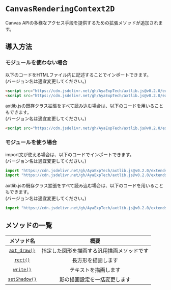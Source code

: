 # `CanvasRenderingContext2D`

Canvas APIの多様なアクセス手段を提供するための拡張メソッドが追加されます。

## 導入方法

### モジュールを使わない場合

以下のコードをHTMLファイル内に記述することでインポートできます。  
(バージョン名は適宜変更してください。)
```html
<script src="https://cdn.jsdelivr.net/gh/AyaExpTech/axtlib.js@v0.2.0/extends/CanvasRenderingContext2D.js"></script>
<script src="https://cdn.jsdelivr.net/gh/AyaExpTech/axtlib.js@v0.2.0/extends/OffscreenCanvasRenderingContext2D.js"></script>
```
axtlib.jsの既存クラス拡張をすべて読み込む場合は、以下のコードを用いることもできます。  
(バージョン名は適宜変更してください。)
```html
<script src="https://cdn.jsdelivr.net/gh/AyaExpTech/axtlib.js@v0.2.0/extends/extends/_all.js"></script>
```

### モジュールを使う場合

import文が使える場合は、以下のコードでインポートできます。  
(バージョン名は適宜変更してください。)
```js
import "https://cdn.jsdelivr.net/gh/AyaExpTech/axtlib.js@v0.2.0/extends/CanvasRenderingContext2D.js";
import "https://cdn.jsdelivr.net/gh/AyaExpTech/axtlib.js@v0.2.0/extends/OffscreenCanvasRenderingContext2D.js";
```

axtlib.jsの既存クラス拡張をすべて読み込む場合は、以下のコードを用いることもできます。  
(バージョン名は適宜変更してください。)
```js
import "https://cdn.jsdelivr.net/gh/AyaExpTech/axtlib.js@v0.2.0/extends/extends/_all.js";
```

## メソッドの一覧

| メソッド名 | 概要 |
|:----:|:----:|
| [`axt_draw()`](./axt_draw().md) | 指定した図形を描画する汎用描画メソッドです |
| [`rect()`](./rect().md) | 長方形を描画します |
| [`write()`](./write().md) | テキストを描画します |
| [`setShadow()`](./setShadow().md) | 影の描画設定を一括変更します |